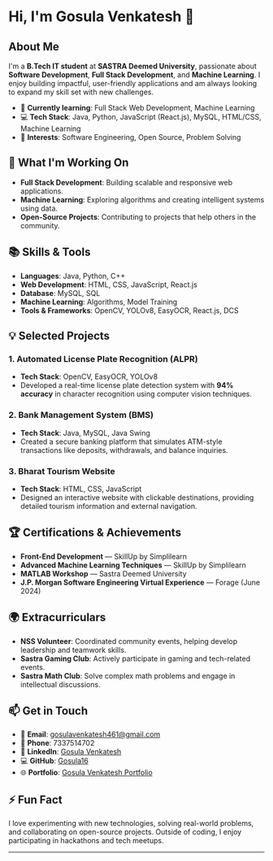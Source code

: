# Hi, I'm **Gosula Venkatesh** 👋

## About Me

I'm a **B.Tech IT student** at **SASTRA Deemed University**, passionate about **Software Development**, **Full Stack Development**, and **Machine Learning**. I enjoy building impactful, user-friendly applications and am always looking to expand my skill set with new challenges.

- 🌱 **Currently learning**: Full Stack Web Development, Machine Learning
- 💻 **Tech Stack**: Java, Python, JavaScript (React.js), MySQL, HTML/CSS, Machine Learning
- 🎯 **Interests**: Software Engineering, Open Source, Problem Solving

## 🚀 What I'm Working On

- **Full Stack Development**: Building scalable and responsive web applications.
- **Machine Learning**: Exploring algorithms and creating intelligent systems using data.
- **Open-Source Projects**: Contributing to projects that help others in the community.

## 📚 Skills & Tools

- **Languages**: Java, Python, C++
- **Web Development**: HTML, CSS, JavaScript, React.js
- **Database**: MySQL, SQL
- **Machine Learning**: Algorithms, Model Training
- **Tools & Frameworks**: OpenCV, YOLOv8, EasyOCR, React.js, DCS

## 💡 Selected Projects

### 1. **Automated License Plate Recognition (ALPR)**
   - **Tech Stack**: OpenCV, EasyOCR, YOLOv8
   - Developed a real-time license plate detection system with **94% accuracy** in character recognition using computer vision techniques.

### 2. **Bank Management System (BMS)**
   - **Tech Stack**: Java, MySQL, Java Swing
   - Created a secure banking platform that simulates ATM-style transactions like deposits, withdrawals, and balance inquiries.

### 3. **Bharat Tourism Website**
   - **Tech Stack**: HTML, CSS, JavaScript
   - Designed an interactive website with clickable destinations, providing detailed tourism information and external navigation.

## 🏆 Certifications & Achievements

- **Front-End Development** — SkillUp by Simplilearn
- **Advanced Machine Learning Techniques** — SkillUp by Simplilearn
- **MATLAB Workshop** — Sastra Deemed University
- **J.P. Morgan Software Engineering Virtual Experience** — Forage (June 2024)

## 🌍 Extracurriculars

- **NSS Volunteer**: Coordinated community events, helping develop leadership and teamwork skills.
- **Sastra Gaming Club**: Actively participate in gaming and tech-related events.
- **Sastra Math Club**: Solve complex math problems and engage in intellectual discussions.

## 📫 Get in Touch

- 📧 **Email**: [gosulavenkatesh461@gmail.com](mailto:gosulavenkatesh461@gmail.com)
- 📱 **Phone**: 7337514702
- 🔗 **LinkedIn**: [Gosula Venkatesh](https://www.linkedin.com/in/gosulavenkatesh)
- 💻 **GitHub**: [Gosula16](https://github.com/Gosula16)
- 🌐 **Portfolio**: [Gosula Venkatesh Portfolio](https://www.gosulavenkatesh.com)

## ⚡ Fun Fact

I love experimenting with new technologies, solving real-world problems, and collaborating on open-source projects. Outside of coding, I enjoy participating in hackathons and tech meetups.

---
